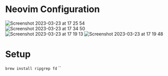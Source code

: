 # Neovim Configuration
![Screenshot 2023-03-23 at 17 25 54](https://user-images.githubusercontent.com/45604642/227270155-cd76ecb2-c4c6-4461-b5f9-21fbb0e8cfff.png)
![Screenshot 2023-03-23 at 17 34 50](https://user-images.githubusercontent.com/45604642/227272448-3f558d12-5917-4fa9-ab7b-b19548757b3b.png)
![Screenshot 2023-03-23 at 17 19 13](https://user-images.githubusercontent.com/45604642/227268768-7d38f0d9-067b-46e7-8205-b47af18e2962.png)
![Screenshot 2023-03-23 at 17 19 48](https://user-images.githubusercontent.com/45604642/227268778-1cc9f1c3-a161-47cf-9bd3-bbd)

# Setup

`brew install ripgrep fd`
´´
